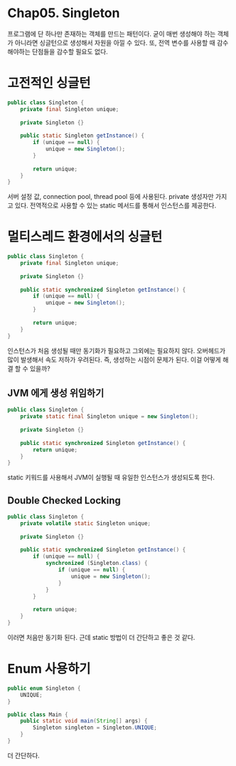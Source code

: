 # Chap05. Singleton
프로그램에 단 하나만 존재하는 객체를 만드는 패턴이다. 굳이 매번 생성해야 하는 객체가 아니라면 싱글턴으로 생성해서 자원을 아낄 수 있다. 또, 전역 변수를 사용할 때 감수해야하는 단점들을 감수할 필요도 없다.

# 고전적인 싱글턴

```java
public class Singleton {
    private final Singleton unique;
    
    private Singleton {}
    
    public static Singleton getInstance() {
        if (unique == null) {
            unique = new Singleton();
        }
        
        return unique;
    }
}
```

서버 설정 값, connection pool, thread pool 등에 사용된다.
private 생성자만 가지고 있다.
전역적으로 사용할 수 있는 static 메서드를 통해서 인스턴스를 제공한다.

# 멀티스레드 환경에서의 싱글턴

```java
public class Singleton {
    private final Singleton unique;
    
    private Singleton {}
    
    public static synchronized Singleton getInstance() {
        if (unique == null) {
            unique = new Singleton();
        }
        
        return unique;
    }
}
```

인스턴스가 처음 생성될 때만 동기화가 필요하고 그외에는 필요하지 않다.
오버헤드가 많이 발생해서 속도 저하가 우려된다.
즉, 생성하는 시점이 문제가 된다. 이걸 어떻게 해결 할 수 있을까?

## JVM 에게 생성 위임하기
```java
public class Singleton {
    private static final Singleton unique = new Singleton();
    
    private Singleton {}
    
    public static synchronized Singleton getInstance() {
        return unique;
    }
}
```

static 키워드를 사용해서 JVM이 실행될 때 유일한 인스턴스가 생성되도록 한다.

## Double Checked Locking 
```java
public class Singleton {
    private volatile static Singleton unique;
    
    private Singleton {}
    
    public static synchronized Singleton getInstance() {
        if (unique == null) {
            synchronized (Singleton.class) {
                if (unique == null) {
                    unique = new Singleton();
                }
            }
        }
        
        return unique;
    }
}
```

이러면 처음만 동기화 된다. 근데 static 방법이 더 간단하고 좋은 것 같다.

# Enum 사용하기

```java
public enum Singleton {
    UNIQUE;    
}

public class Main {
    public static void main(String[] args) {
        Singleton singleton = Singleton.UNIQUE;
    }
}

```

더 간단하다.